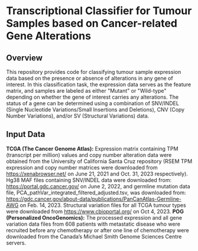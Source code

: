 # Transcriptional Classifier for Tumour Samples based on Cancer-related Gene Alterations

## Overview
This repository provides code for classifying tumour sample expression data based on the presence or absence of alterations in any gene of interest. In this classification task, the expression data serves as the feature matrix, and samples are labeled as either "Mutant" or "Wild-type" depending on whether the gene of interest carries any alterations. The status of a gene can be determined using a combination of SNV/INDEL (Single Nucleotide Variations/Small Insertions and Deletions), CNV (Copy Number Variations), and/or SV (Structural Variations) data.

## Input Data
**TCGA (The Cancer Genome Atlas):**
Expression matrix containing TPM (transcript per million) values and copy number alteration data were obtained from the University of California Santa Cruz repository (RSEM TPM expression and copy number matrices were downloaded from https://xenabrowser.net/ on June 21, 2021 and Oct. 31, 2023 respectively). 
Hg38 MAF files containing SNV/INDEL data were downloaded from: https://portal.gdc.cancer.gov/ on June 2, 2022, and germline mutation data file, PCA_pathVar_integrated_filtered_adjusted.tsv, was downloaded from: https://gdc.cancer.gov/about-data/publications/PanCanAtlas-Germline-AWG on Feb. 14, 2023. 
Structural variation files for all TCGA tumour types were downloaded from https://www.cbioportal.org/ on Oct 4, 2023. 
**POG (Personalized OncoGenomics):** 
The processed expression and all gene variation data files from 608 patients with metastatic disease who were recruited before any chemotherapy or after one line of chemotherapy were downloaded from the Canada’s Michael Smith Genome Sciences Centre servers.
